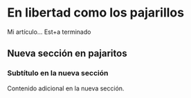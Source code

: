 # En libertad como los pajarillos

Mi artículo...
Est+a terminado
## Nueva sección en pajaritos
### Subtítulo en la nueva sección
Contenido adicional en la nueva sección.
